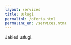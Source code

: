 ```yaml
---
layout: services
title: Usługi
permalink: /oferta.html
permalink_en: /services.html
---
```

Jakieś usługi.